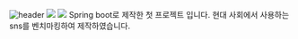 ![header](https://capsule-render.vercel.app/api?type=wave&color=auto&height=300&section=header&text=SpringSNS%20render&fontSize=90)
![](https://img.shields.io/badge/JavaScript-F7DF1E?style=for-the-badge&logo=JavaScript&logoColor=white)
![](https://img.shields.io/badge/Java-ED8B00?style=for-the-badge&logo=openjdk&logoColor=white)
Spring boot로 제작한 첫 프로젝트 입니다.
현대 사회에서 사용하는 sns를 벤치마킹하여 제작하였습니다.
